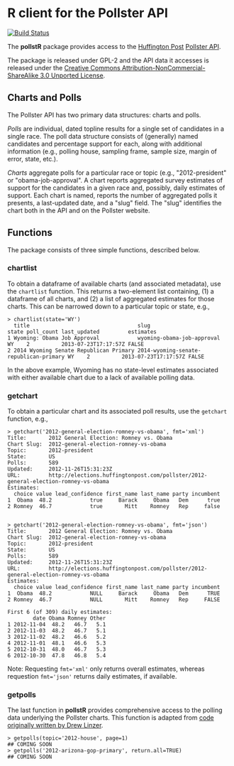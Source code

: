 # R client for the Pollster API #

[![Build Status](https://travis-ci.org/leeper/pollstR.png?branch=master)](https://travis-ci.org/leeper/pollstR)

The **pollstR** package provides access to the [Huffington Post](http://www.huffingtonpost.com/) [Pollster API](http://elections.huffingtonpost.com/pollster/api).

The package is released under GPL-2 and the API data it accesses is released under the [Creative Commons Attribution-NonCommercial-ShareAlike 3.0 Unported License](http://creativecommons.org/licenses/by-nc-sa/3.0/deed.en_US).

## Charts and Polls ##

The Pollster API has two primary data structures: charts and polls.

*Polls* are individual, dated topline results for a single set of candidates in a single race. The poll data structure consists of (generally) named candidates and percentage support for each, along with additional information (e.g., polling house, sampling frame, sample size, margin of error, state, etc.).

*Charts* aggregate polls for a particular race or topic (e.g., "2012-president" or "obama-job-approval". A chart reports aggregated survey estimates of support for the candidates in a given race and, possibly, daily estimates of support. Each chart is named, reports the number of aggregated polls it presents, a last-updated date, and a "slug" field. The "slug" identifies the chart both in the API and on the Pollster website.

## Functions ##

The package consists of three simple functions, described below.

### chartlist ###

To obtain a dataframe of available charts (and associated metadata), use the `chartlist` function. This returns a two-element list containing, (1) a dataframe of all charts, and (2) a list of aggregated estimates for those charts. This can be narrowed down to a particular topic or state, e.g.,

```
> chartlist(state='WY')
  title                                  slug                                   state poll_count last_updated         estimates
1 Wyoming: Obama Job Approval            wyoming-obama-job-approval             WY    2          2013-07-23T17:17:57Z FALSE    
2 2014 Wyoming Senate Republican Primary 2014-wyoming-senate-republican-primary WY    2          2013-07-23T17:17:57Z FALSE
```

In the above example, Wyoming has no state-level estimates associated with either available chart due to a lack of available polling data.

### getchart ###

To obtain a particular chart and its associated poll results, use the `getchart` function, e.g.,

```
> getchart('2012-general-election-romney-vs-obama', fmt='xml')
Title:       2012 General Election: Romney vs. Obama 
Chart Slug:  2012-general-election-romney-vs-obama 
Topic:       2012-president 
State:       US 
Polls:       589 
Updated:     2012-11-26T15:31:23Z 
URL:         http://elections.huffingtonpost.com/pollster/2012-general-election-romney-vs-obama 
Estimates:
  choice value lead_confidence first_name last_name party incumbent
1  Obama  48.2            true     Barack     Obama   Dem      true
2 Romney  46.7            true       Mitt    Romney   Rep     false


> getchart('2012-general-election-romney-vs-obama', fmt='json')
Title:       2012 General Election: Romney vs. Obama 
Chart Slug:  2012-general-election-romney-vs-obama 
Topic:       2012-president 
State:       US 
Polls:       589 
Updated:     2012-11-26T15:31:23Z 
URL:         http://elections.huffingtonpost.com/pollster/2012-general-election-romney-vs-obama 
Estimates:
  choice value lead_confidence first_name last_name party incumbent
1  Obama  48.2            NULL     Barack     Obama   Dem      TRUE
2 Romney  46.7            NULL       Mitt    Romney   Rep     FALSE

First 6 (of 309) daily estimates:
        date Obama Romney Other
1 2012-11-04  48.2   46.7   5.1
2 2012-11-03  48.2   46.7   5.1
3 2012-11-02  48.2   46.6   5.2
4 2012-11-01  48.1   46.6   5.3
5 2012-10-31  48.0   46.7   5.3
6 2012-10-30  47.8   46.8   5.4
```

Note: Requesting `fmt='xml'` only returns overall estimates, whereas requestion `fmt='json'` returns daily estimates, if available.

### getpolls ###

The last function in **pollstR** provides comprehensive access to the polling data underlying the Pollster charts. This function is adapted from [code originally written by Drew Linzer](https://github.com/dlinzer/pollstR).

```
> getpolls(topic='2012-house', page=1)
## COMING SOON
> getpolls('2012-arizona-gop-primary', return.all=TRUE)
## COMING SOON
```